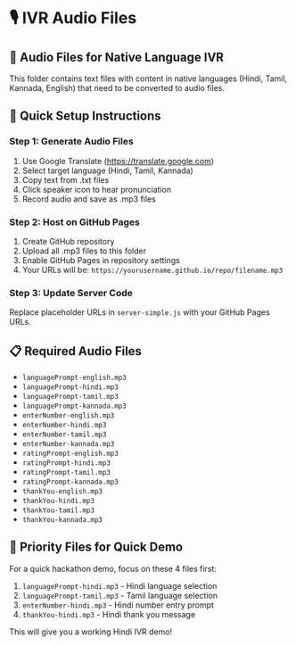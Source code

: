 # 🎙️ IVR Audio Files

## 📁 Audio Files for Native Language IVR

This folder contains text files with content in native languages (Hindi, Tamil, Kannada, English) that need to be converted to audio files.

## 🚀 Quick Setup Instructions

### Step 1: Generate Audio Files
1. Use Google Translate (https://translate.google.com)
2. Select target language (Hindi, Tamil, Kannada)
3. Copy text from .txt files
4. Click speaker icon to hear pronunciation
5. Record audio and save as .mp3 files

### Step 2: Host on GitHub Pages
1. Create GitHub repository
2. Upload all .mp3 files to this folder
3. Enable GitHub Pages in repository settings
4. Your URLs will be: `https://yourusername.github.io/repo/filename.mp3`

### Step 3: Update Server Code
Replace placeholder URLs in `server-simple.js` with your GitHub Pages URLs.

## 📋 Required Audio Files

- `languagePrompt-english.mp3`
- `languagePrompt-hindi.mp3`
- `languagePrompt-tamil.mp3`
- `languagePrompt-kannada.mp3`
- `enterNumber-english.mp3`
- `enterNumber-hindi.mp3`
- `enterNumber-tamil.mp3`
- `enterNumber-kannada.mp3`
- `ratingPrompt-english.mp3`
- `ratingPrompt-hindi.mp3`
- `ratingPrompt-tamil.mp3`
- `ratingPrompt-kannada.mp3`
- `thankYou-english.mp3`
- `thankYou-hindi.mp3`
- `thankYou-tamil.mp3`
- `thankYou-kannada.mp3`

## 🎯 Priority Files for Quick Demo

For a quick hackathon demo, focus on these 4 files first:
1. `languagePrompt-hindi.mp3` - Hindi language selection
2. `languagePrompt-tamil.mp3` - Tamil language selection
3. `enterNumber-hindi.mp3` - Hindi number entry prompt
4. `thankYou-hindi.mp3` - Hindi thank you message

This will give you a working Hindi IVR demo! 